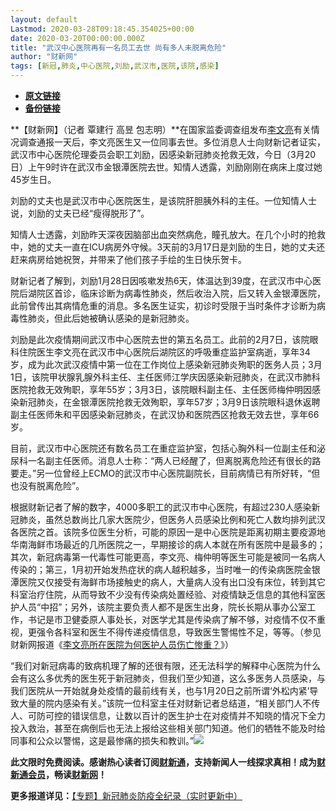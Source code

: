 ```yaml
---
layout: default
Lastmod: 2020-03-28T09:18:45.354025+00:00
date: 2020-03-20T00:00:00.000Z
title: "武汉中心医院再有一名员工去世 尚有多人未脱离危险"
author: "财新网"
tags: [新冠,肺炎,中心医院,刘励,武汉市,医院,该院,感染]
---
```


* [**原文链接**](http://www.caixin.com/2020-03-20/101531416.html)
* [**备份链接**](http://archive.ph/fUqOR)


**【财新网】（记者 覃建行 高昱 包志明）**在国家监委调查组发布[李文亮](http://search.caixin.com/search/%E6%9D%8E%E6%96%87%E4%BA%AE.html)有关情况调查通报一天后，李文亮医生又一位同事去世。多位消息人士向财新记者证实，武汉市中心医院伦理委员会职工刘励，因感染新冠肺炎抢救无效，今日（3月20日）上午9时许在武汉市金银潭医院去世。知情人透露，刘励刚刚在病床上度过她45岁生日。

刘励的丈夫也是武汉市中心医院医生，是该院肝胆胰外科的主任。一位知情人士说，刘励的丈夫已经“瘦得脱形了”。

知情人士透露，刘励昨天深夜因脑部出血突然病危，瞳孔放大。在几个小时的抢救中，她的丈夫一直在ICU病房外守候。3天前的3月17日是刘励的生日，她的丈夫还赶来病房给她祝贺，并带来了他们孩子手绘的生日快乐贺卡。

财新记者了解到，刘励1月28日因咳嗽发热6天，体温达到39度，在武汉市中心医院后湖院区首诊，临床诊断为病毒性肺炎，然后收治入院，后又转入金银潭医院，此前曾传出其病情危重的消息。多名医生证实，初诊时受限于当时条件才诊断为病毒性肺炎，但此后她被确认感染的是新冠肺炎。

刘励是此次疫情期间武汉市中心医院去世的第五名员工。此前的2月7日，该院眼科住院医生李文亮在武汉市中心医院后湖院区的呼吸重症监护室病逝，享年34岁，成为此次武汉疫情中第一位在工作岗位上感染新冠肺炎殉职的医务人员；3月1日，该院甲状腺乳腺外科主任、主任医师江学庆因感染新冠肺炎，在武汉市肺科医院抢救无效殉职，享年55岁；3月3日，该院眼科副主任、主任医师梅仲明因感染新冠肺炎，在金银潭医院抢救无效殉职，享年57岁；3月9日该院眼科退休返聘副主任医师朱和平因感染新冠肺炎，在武汉协和医院西区抢救无效去世，享年66岁。

目前，武汉市中心医院还有数名员工在重症监护室，包括心胸外科一位副主任和泌尿科一名副主任医师。消息人士称：“两人已经醒了，但离脱离危险还有很长的路要走。”另一位曾经上ECMO的武汉市中心医院副院长，目前病情已有所好转，“但也没有脱离危险”。

根据财新记者了解的数字，4000多职工的武汉市中心医院，有超过230人感染新冠肺炎，虽然总数尚比几家大医院少，但医务人员感染比例和死亡人数均排列武汉各医院之首。该院多位医生分析，可能的原因一是中心医院是距离初期主要疫源地华南海鲜市场最近的几所医院之一，早期接诊的病人本就在所有医院中是最多的；其次，新冠病毒第一代毒性可能更高，李文亮、梅仲明等医生可能是被同一名病人传染的；第三，1月初开始发热症状的病人越积越多，当时唯一的传染病医院金银潭医院又仅接受有海鲜市场接触史的病人，大量病人没有出口没有床位，转到其它科室治疗住院，从而导致不少没有传染病处置经验、对疫情缺乏信息的其他科室医护人员“中招”；另外，该院主要负责人都不是医生出身，院长长期从事办公室工作，书记是市卫健委原人事处长，对医学尤其是传染病了解不够，对疫情不仅不重视，更强令各科室和医生不得传递疫情信息，导致医生警惕性不足，等等。（参见财新网报道《[李文亮所在医院为何医护人员伤亡惨重？](http://china.caixin.com/2020-03-10/101526309.html)》）

“我们对新冠病毒的致病机理了解的还很有限，还无法科学的解释中心医院为什么会有这么多优秀的医生死于新冠肺炎，但我们至少知道，这么多医务人员感染，与我们医院从一开始就身处疫情的最前线有关，也与1月20日之前所谓‘外松内紧’导致大量的院内感染有关。”该院一位科室主任对财新记者总结道，“相关部门人不传人、可防可控的错误信息，让数以百计的医生护士在对疫情并不知晓的情况下全力投入救治，甚至在病倒后也无法上报给这些相关部门知道。他们的牺牲不能及时给同事和公众以警惕，这是最惨痛的损失和教训。”[![](/images/post/d02a42d9cb3dec9320e5f550278911c7.ico)](http://www.caixin.com/2020-03-20/101531416.html)

**此文限时免费阅读。感谢热心读者订阅[财新通](http://mall.caixin.com/mall/web/product/product.html?id=733&originReferrer=appfree&channelSource=appfree)，支持新闻人一线探求真相！成为[财新通会员](http://mall.caixin.com/mall/web/list/list.html?type=127&originReferrer=appfree&channelSource=appfree)，畅读[财新网](https://datayi.cn/1lnZaaidYRRn)！**

**更多报道详见：**[【专题】新冠肺炎防疫全纪录（实时更新中）](http://m.app.caixin.com/m_topic_detail/1473.html)

